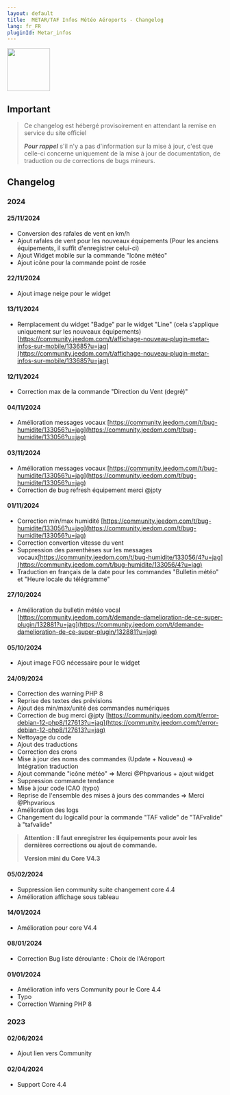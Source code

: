```yaml
---
layout: default
title:  METAR/TAF Infos Météo Aéroports - Changelog
lang: fr_FR
pluginId: Metar_infos
---
```


<img src="{{site.baseurl}}/plugin-Metar_infos/{{site.img}}/Metar_infos_icon.png" class="pluginLogo" width="100" />

## Important

> Ce changelog est hébergé provisoirement en attendant la remise en service du site officiel
>
> **_Pour rappel_** s'il n'y a pas d'information sur la mise à jour, c'est que celle-ci concerne uniquement de la mise à jour de documentation, de traduction ou de corrections de bugs mineurs.

## Changelog

### 2024

#### 25/11/2024

- Conversion des rafales de vent en km/h
- Ajout rafales de vent pour les nouveaux équipements (Pour les anciens équipements, il suffit d'enregistrer celui-ci)
- Ajout Widget mobile sur la commande "Icône météo"
- Ajout icône pour la commande point de rosée

#### 22/11/2024

- Ajout image neige pour le widget

#### 13/11/2024

- Remplacement du widget "Badge" par le widget "Line" (cela s'applique uniquement sur les nouveaux équipements) [https://community.jeedom.com/t/affichage-nouveau-plugin-metar-infos-sur-mobile/133685?u=jag](https://community.jeedom.com/t/affichage-nouveau-plugin-metar-infos-sur-mobile/133685?u=jag)

#### 12/11/2024

- Correction max de la commande "Direction du Vent (degré)"

#### 04/11/2024

- Amélioration messages vocaux [https://community.jeedom.com/t/bug-humidite/133056?u=jag](https://community.jeedom.com/t/bug-humidite/133056?u=jag)

#### 03/11/2024

- Amélioration messages vocaux [https://community.jeedom.com/t/bug-humidite/133056?u=jag](https://community.jeedom.com/t/bug-humidite/133056?u=jag)
- Correction de bug refresh équipement merci @jpty

#### 01/11/2024

- Correction min/max humidité [https://community.jeedom.com/t/bug-humidite/133056?u=jag](https://community.jeedom.com/t/bug-humidite/133056?u=jag)
- Correction convertion vitesse du vent
- Suppression des parenthèses sur les messages vocaux[https://community.jeedom.com/t/bug-humidite/133056/4?u=jag](https://community.jeedom.com/t/bug-humidite/133056/4?u=jag)
- Traduction en français de la date pour les commandes "Bulletin météo" et "Heure locale du télégramme"

#### 27/10/2024

- Amélioration du bulletin météo vocal [https://community.jeedom.com/t/demande-damelioration-de-ce-super-plugin/132881?u=jag](https://community.jeedom.com/t/demande-damelioration-de-ce-super-plugin/132881?u=jag)

#### 05/10/2024

- Ajout image FOG nécessaire pour le widget

#### 24/09/2024

- Correction des warning PHP 8
- Reprise des textes des prévisions
- Ajout des min/max/unité des commandes numériques
- Correction de bug merci @jpty [https://community.jeedom.com/t/error-debian-12-php8/127613?u=jag](https://community.jeedom.com/t/error-debian-12-php8/127613?u=jag)
- Nettoyage du code
- Ajout des traductions
- Correction des crons
- Mise à jour des noms des commandes (Update + Nouveau) => Intégration traduction
- Ajout commande "icône météo" => Merci @Phpvarious + ajout widget
- Suppression commande tendance
- Mise à jour code ICAO (typo)
- Reprise de l'ensemble des mises à jours des commandes => Merci @Phpvarious
- Amélioration des logs
- Changement du logicalId pour la commande "TAF valide" de "TAFvalide" à "tafvalide"

> **Attention : Il faut enregistrer les équipements pour avoir les dernières corrections ou ajout de commande.**
>
> **Version mini du Core V4.3**

#### 05/02/2024

- Suppression lien community suite changement core 4.4
- Amélioration affichage sous tableau

#### 14/01/2024

- Amélioration pour core V4.4

#### 08/01/2024

- Correction Bug liste déroulante : Choix de l'Aéroport

#### 01/01/2024

- Amélioration info vers Community pour le Core 4.4
- Typo
- Correction Warning PHP 8

### 2023

#### 02/06/2024

- Ajout lien vers Community

#### 02/04/2024

- Support Core 4.4
